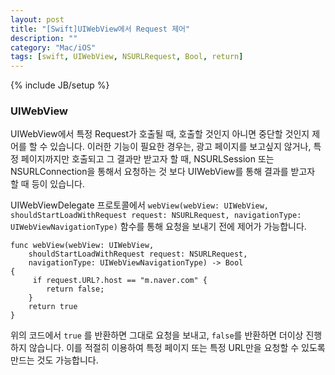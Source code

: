 ```yaml
---
layout: post
title: "[Swift]UIWebView에서 Request 제어"
description: ""
category: "Mac/iOS"
tags: [swift, UIWebView, NSURLRequest, Bool, return]
---
```

{% include JB/setup %}

### UIWebView

UIWebView에서 특정 Request가 호출될 때, 호출할 것인지 아니면 중단할 것인지 제어를 할 수 있습니다. 이러한 기능이 필요한 경우는, 광고 페이지를 보고싶지 않거나, 특정 페이지까지만 호출되고 그 결과만 받고자 할 때, NSURLSession 또는 NSURLConnection을 통해서 요청하는 것 보다 UIWebView를 통해 결과를 받고자 할 때 등이 있습니다.

UIWebViewDelegate 프로토콜에서 `webView(webView: UIWebView, shouldStartLoadWithRequest request: NSURLRequest, navigationType: UIWebViewNavigationType)` 함수를 통해 요청을 보내기 전에 제어가 가능합니다.

	func webView(webView: UIWebView,
	    shouldStartLoadWithRequest request: NSURLRequest,
	    navigationType: UIWebViewNavigationType) -> Bool 
	{
		 if request.URL?.host == "m.naver.com" {
			return false;
        }
        return true
    }

위의 코드에서 `true` 를 반환하면 그대로 요청을 보내고, `false`를 반환하면 더이상 진행하지 않습니다. 이를 적절히 이용하여 특정 페이지 또는 특정 URL만을 요청할 수 있도록 만드는 것도 가능합니다.
